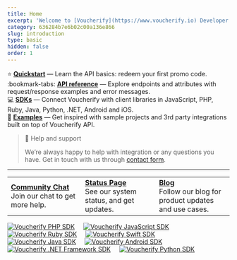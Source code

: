 ```yaml
---
title: Home
excerpt: 'Welcome to [Voucherify](https://www.voucherify.io) Developer Hub.'
category: 636284b7e6b02c00a136e866
slug: introduction
type: basic
hidden: false
order: 1
---
```


:star: **[Quickstart](doc:quickstart)** — Learn the API basics: redeem your first promo code.    
:bookmark-tabs: **[API reference](https://docs.voucherify.io/reference)** — Explore endpoints and attributes with request/response examples and error messages.    
:computer: **[SDKs](doc:sdks)** — Connect Voucherify with client libraries in JavaScript, PHP, Ruby, Java, Python, .NET, Android and iOS.    
:rocket: **[Examples](doc:examples)** — Get inspired with sample projects and 3rd party integrations built on top of Voucherify API.

> :blue_book: Help and support
>
> We’re always happy to help with integration or any questions you have. Get in touch with us through [contact form](https://www.voucherify.io/contact-support).

<div>
  <hr>
<table style="border: none;">
  <colgroup>
    <col style="width: 33%" />
    <col style="width: 33%" />
    <col style="width: 33%" />
  </colgroup>
  <tr style="border: none;">
    <td style="border: none;"><a href="https://www.voucherify.io/community"><strong>Community Chat</strong></a><br>Join our chat to get more help.</td>
    <td style="border: none;"><a href="https://status.voucherify.io/"><strong>Status Page</strong></a><br>See our system status, and get updates.</td>
    <td style="border: none;"><a href="https://www.voucherify.io/blog"><strong>Blog</strong></a><br>Follow our blog for product updates and use cases.</td>
  </tr>
</table>
</div>

[![Voucherify PHP SDK](../../svg/php.svg)](https://github.com/rspective/voucherify-php-sdk)&nbsp;&nbsp;&nbsp;&nbsp;
[![Voucherify JavaScript SDK](../../svg/javascript.svg)](https://github.com/rspective/voucherify.js)&nbsp;&nbsp;&nbsp;&nbsp;
[![Voucherify Ruby SDK](../../svg/ruby.svg)](https://github.com/rspective/voucherify-ruby-sdk)&nbsp;&nbsp;&nbsp;&nbsp;
[![Voucherify Swift SDK](../../svg/ios.svg)](https://github.com/voucherifyio/voucherify-ios-sdk)&nbsp;&nbsp;&nbsp;&nbsp;
[![Voucherify Java SDK](../../svg/java.svg)](https://github.com/rspective/voucherify-java-sdk)&nbsp;&nbsp;&nbsp;&nbsp;
[![Voucherify Android SDK](../../svg/android.svg)](https://github.com/rspective/voucherify-android-sdk)&nbsp;&nbsp;&nbsp;&nbsp;
[![Voucherify .NET Framework SDK](../../svg/dotNet.svg)](https://github.com/voucherifyio/voucherify-dotNET-sdk)&nbsp;&nbsp;&nbsp;&nbsp;
[![Voucherify Python SDK](../../svg/python.svg)](https://github.com/voucherifyio/voucherify-python-sdk)